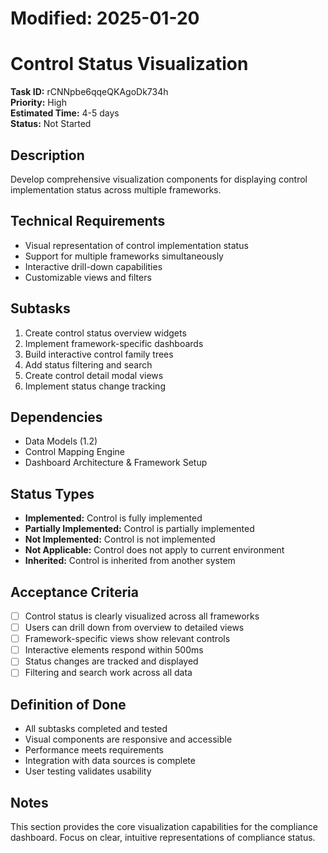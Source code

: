 # Modified: 2025-01-20

# Control Status Visualization

**Task ID:** rCNNpbe6qqeQKAgoDk734h  
**Priority:** High  
**Estimated Time:** 4-5 days  
**Status:** Not Started  

## Description
Develop comprehensive visualization components for displaying control implementation status across multiple frameworks.

## Technical Requirements
- Visual representation of control implementation status
- Support for multiple frameworks simultaneously
- Interactive drill-down capabilities
- Customizable views and filters

## Subtasks
1. Create control status overview widgets
2. Implement framework-specific dashboards
3. Build interactive control family trees
4. Add status filtering and search
5. Create control detail modal views
6. Implement status change tracking

## Dependencies
- Data Models (1.2)
- Control Mapping Engine
- Dashboard Architecture & Framework Setup

## Status Types
- **Implemented:** Control is fully implemented
- **Partially Implemented:** Control is partially implemented
- **Not Implemented:** Control is not implemented
- **Not Applicable:** Control does not apply to current environment
- **Inherited:** Control is inherited from another system

## Acceptance Criteria
- [ ] Control status is clearly visualized across all frameworks
- [ ] Users can drill down from overview to detailed views
- [ ] Framework-specific views show relevant controls
- [ ] Interactive elements respond within 500ms
- [ ] Status changes are tracked and displayed
- [ ] Filtering and search work across all data

## Definition of Done
- All subtasks completed and tested
- Visual components are responsive and accessible
- Performance meets requirements
- Integration with data sources is complete
- User testing validates usability

## Notes
This section provides the core visualization capabilities for the compliance dashboard. Focus on clear, intuitive representations of compliance status.
